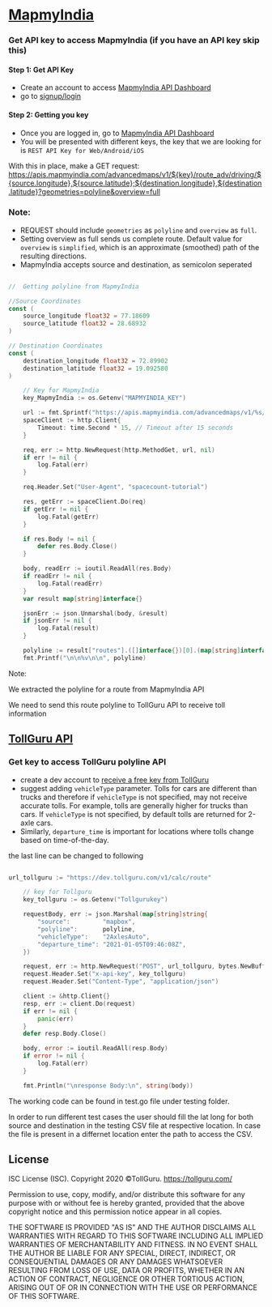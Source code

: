# [MapmyIndia](https://www.mapmyindia.com/api/)

### Get API key to access MapmyIndia (if you have an API key skip this)
#### Step 1: Get API Key
* Create an account to access [MapmyIndia API Dashboard](https://www.mapmyindia.com/api/dashboard)
* go to [signup/login](https://www.mapmyindia.com/api/login)

#### Step 2: Getting you key
* Once you are logged in, go to [MapmyIndia API Dashboard](https://www.mapmyindia.com/api/dashboard)
* You will be presented with different keys, the key that we are looking
  for is `REST API Key for Web/Android/iOS`

With this in place, make a GET request: https://apis.mapmyindia.com/advancedmaps/v1/${key}/route_adv/driving/${source.longitude},${source.latitude};${destination.longitude},${destination.latitude}?geometries=polyline&overview=full

### Note:
* REQUEST should include `geometries` as `polyline` and `overview` as `full`.
* Setting overview as full sends us complete route. Default value for `overview` is `simplified`, which is an approximate (smoothed) path of the resulting directions.
* MapmyIndia accepts source and destination, as semicolon seperated

```go

//	Getting polyline from MapmyIndia

//Source Coordinates
const (
	source_longitude float32 = 77.18609
	source_latitude float32 = 28.68932
)

// Destination Coordinates
const (
	destination_longitude float32 = 72.89902
	destination_latitude float32 = 19.092580
)

	// Key for MapmyIndia
	key_MapmyIndia := os.Getenv("MAPMYINDIA_KEY")

	url := fmt.Sprintf("https://apis.mapmyindia.com/advancedmaps/v1/%s/route_adv/driving/%v,%v;%v,%v?geometries=polyline&overview=full", key_MapmyIndia, source_longitude, source_latitude, destination_longitude, destination_latitude)
	spaceClient := http.Client{
		Timeout: time.Second * 15, // Timeout after 15 seconds
	}

	req, err := http.NewRequest(http.MethodGet, url, nil)
	if err != nil {
		log.Fatal(err)
	}

	req.Header.Set("User-Agent", "spacecount-tutorial")

	res, getErr := spaceClient.Do(req)
	if getErr != nil {
		log.Fatal(getErr)
	}

	if res.Body != nil {
		defer res.Body.Close()
	}

	body, readErr := ioutil.ReadAll(res.Body)
	if readErr != nil {
		log.Fatal(readErr)
	}
	var result map[string]interface{}

	jsonErr := json.Unmarshal(body, &result)
	if jsonErr != nil {
		log.Fatal(result)
	}

	polyline := result["routes"].([]interface{})[0].(map[string]interface{})["geometry"].(string)
	fmt.Printf("\n\n%v\n\n", polyline)
```

Note:

We extracted the polyline for a route from MapmyIndia API

We need to send this route polyline to TollGuru API to receive toll information

## [TollGuru API](https://tollguru.com/developers/docs/)

### Get key to access TollGuru polyline API
* create a dev account to [receive a free key from TollGuru](https://tollguru.com/developers/get-api-key)
* suggest adding `vehicleType` parameter. Tolls for cars are different than trucks and therefore if `vehicleType` is not specified, may not receive accurate tolls. For example, tolls are generally higher for trucks than cars. If `vehicleType` is not specified, by default tolls are returned for 2-axle cars. 
* Similarly, `departure_time` is important for locations where tolls change based on time-of-the-day.

the last line can be changed to following

```go

url_tollguru := "https://dev.tollguru.com/v1/calc/route"

	// key for Tollguru
	key_tollguru := os.Getenv("Tollgurukey")

	requestBody, err := json.Marshal(map[string]string{
		"source":         "mapbox",
		"polyline":       polyline,
		"vehicleType":    "2AxlesAuto",
		"departure_time": "2021-01-05T09:46:08Z",
	})

	request, err := http.NewRequest("POST", url_tollguru, bytes.NewBuffer(requestBody))
	request.Header.Set("x-api-key", key_tollguru)
	request.Header.Set("Content-Type", "application/json")

	client := &http.Client{}
	resp, err := client.Do(request)
	if err != nil {
		panic(err)
	}
	defer resp.Body.Close()

	body, error := ioutil.ReadAll(resp.Body)
	if error != nil {
		log.Fatal(err)
	}

	fmt.Println("\nresponse Body:\n", string(body))
```

The working code can be found in test.go file under testing folder.

In order to run different test cases the user should fill the lat long for both source and destination in the testing CSV file at respective location. In case the file is present in a differnet location enter the path to access the CSV.



## License
ISC License (ISC). Copyright 2020 &copy;TollGuru. https://tollguru.com/

Permission to use, copy, modify, and/or distribute this software for any purpose with or without fee is hereby granted, provided that the above copyright notice and this permission notice appear in all copies.

THE SOFTWARE IS PROVIDED "AS IS" AND THE AUTHOR DISCLAIMS ALL WARRANTIES WITH REGARD TO THIS SOFTWARE INCLUDING ALL IMPLIED WARRANTIES OF MERCHANTABILITY AND FITNESS. IN NO EVENT SHALL THE AUTHOR BE LIABLE FOR ANY SPECIAL, DIRECT, INDIRECT, OR CONSEQUENTIAL DAMAGES OR ANY DAMAGES WHATSOEVER RESULTING FROM LOSS OF USE, DATA OR PROFITS, WHETHER IN AN ACTION OF CONTRACT, NEGLIGENCE OR OTHER TORTIOUS ACTION, ARISING OUT OF OR IN CONNECTION WITH THE USE OR PERFORMANCE OF THIS SOFTWARE.
